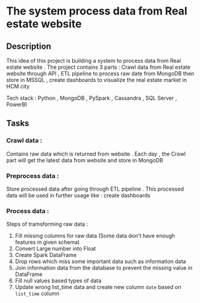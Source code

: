 # The system process data from Real estate website

## Description  
This idea of this project is building a system to process data from Real estate website . The project contains 3 parts : Crawl data from Real estate website through API , ETL pipeline to process raw date from MongoDB then store in MSSQL , create dashboards to visualize the real estate market in HCM city

Tech stack : Python , MongoDB , PySpark , Cassandra , SQL Server , PowerBI

## Tasks
### Crawl data : 
Contains raw data which is returned from website . Each day , the Crawl part will get the latest data from website and store in MongoDB

### Preprocess data :
Store processed data after going through ETL pipeline . This processed data will be used in further usage like : create dashboards

### Process data :
Steps of tramsforming raw data : 
1. Fill missing columns for raw data (Some data don't have enough features in given schema)
2. Convert Large number into Float 
3. Create Spark DataFrame
4. Drop rows which miss some important data such as information data
5. Join information data from the database to prevent the missing value in DataFrame
6. Fill null values based types of data
7. Update wrong list_time data and create new column `date` based on `list_time` column 



